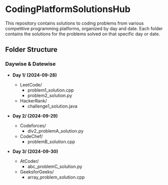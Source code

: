# CodingPlatformSolutionsHub

This repository contains solutions to coding problems from various competitive programming platforms, organized by day and date. Each folder contains the solutions for the problems solved on that specific day or date.

## Folder Structure

### Daywise & Datewise

- **Day 1/ (2024-09-28)**
  - LeetCode/
    - problem1_solution.cpp
    - problem2_solution.py
  - HackerRank/
    - challenge1_solution.java

- **Day 2/ (2024-09-29)**
  - Codeforces/
    - div2_problemA_solution.py
  - CodeChef/
    - problemB_solution.cpp

- **Day 3/ (2024-09-30)**
  - AtCoder/
    - abc_problemC_solution.py
  - GeeksforGeeks/
    - array_problem_solution.cpp



